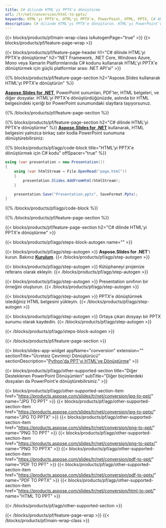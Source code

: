 ```yaml
---
title: C# dilinde HTML'yi PPTX'e dönüştürme
url: /tr/net/conversion/html-to-pptx/
keywords: HTML'yi PPTX'e, HTML'yi PPTX'e, PowerPoint, HTML, PPTX, C# API, .NET Library'ye dönüştürün
description: C# dilinde HTML'yi PPTX'e dönüştürün. HTML'yi PowerPoint'e dönüştürmek için .NET kitaplık API'sini kullanın
---
```


{{< blocks/products/pf/main-wrap-class isAutogenPage="true" >}}
{{< blocks/products/pf/feature-page-wrap >}}

{{< blocks/products/pf/feature-page-header h1="C# dilinde HTML'yi PPTX'e dönüştürme" h2="NET Framework, .NET Core, Windows Azure, Mono veya Xamarin Platformlarında C# kodunu kullanarak HTML'yi PPTX'e dönüştürmek için güçlü platformlar arası .NET API'si" >}}

{{% blocks/products/pf/feature-page-section h2="Aspose.Slides kullanarak HTML'yi PPTX'e dönüştürün" %}}

[**Aspose.Slides for .NET**](https://products.aspose.com/slides/tr/net/), PowerPoint sunumları, PDF'ler, HTML belgeleri, ve diğer dosyalar. HTML'yi PPTX'e dönüştürdüğünüzde, aslında bir HTML belgesindeki içeriği bir PowerPoint sunumundaki slaytlara taşıyorsunuz.

{{% /blocks/products/pf/feature-page-section %}}


{{% blocks/products/pf/feature-page-section  h2="C# dilinde HTML'yi PPTX'e dönüştürme" %}}
[**Aspose.Slides for .NET**](https://products.aspose.com/slides/tr/net/) kullanarak, HTML belgesini yalnızca birkaç satır kodla PowerPoint sunumuna dönüştürebilirsiniz:

{{% blocks/products/pf/agp/code-block title="HTML'yi PPTX'e dönüştürmek için C# kodu" offSpacer="true" %}}
```cs
using (var presentation = new Presentation())
{
    using (var htmlStream = File.OpenRead("page.html"))
    {
        presentation.Slides.AddFromHtml(htmlStream);
    }

    presentation.Save("Presentation.pptx", SaveFormat.Pptx);
}
```
{{% /blocks/products/pf/agp/code-block %}}

{{% /blocks/products/pf/feature-page-section %}}




{{< blocks/products/pf/feature-page-section  h2="C# dilinde HTML'yi PPTX'e dönüştürme" >}}


{{< blocks/products/pf/agp/steps-block-autogen name="" >}}


{{< blocks/products/pf/agp/step-autogen >}}
**Aspose.Slides for .NET**'i kurun. Bakınız [**Kurulum**](https://docs.aspose.com/slides/net/installation/).
{{< /blocks/products/pf/agp/step-autogen >}}

{{< blocks/products/pf/agp/step-autogen >}}
Kütüphaneyi projenize referans olarak ekleyin.
{{< /blocks/products/pf/agp/step-autogen >}}

{{< blocks/products/pf/agp/step-autogen >}}
Presentation sınıfının bir örneğini oluşturun.
{{< /blocks/products/pf/agp/step-autogen >}}

{{< blocks/products/pf/agp/step-autogen >}}
PPTX'e dönüştürmek istediğiniz HTML belgesini yükleyin.
{{< /blocks/products/pf/agp/step-autogen >}}

{{< blocks/products/pf/agp/step-autogen >}}
Ortaya çıkan dosyayı bir PPTX sunumu olarak kaydedin.
{{< /blocks/products/pf/agp/step-autogen >}}


{{< /blocks/products/pf/agp/steps-block-autogen >}}


{{< /blocks/products/pf/feature-page-section >}}




{{< blocks/slides-app-widget  appName="conversion" extension="" sectionTitle="Ücretsiz Çevrimiçi Dönüştürücü" sectionDescription="[Python'da PPT'yi HTML'ye Dönüştürme](https://products.aspose.com/slides/tr/python-net/conversion/ppt-to-html/)" >}}

{{< blocks/products/pf/agp/other-supported-section title="Diğer Desteklenen PowerPoint Dönüşümleri" subTitle="Diğer biçimlerdeki dosyaları da PowerPoint'e dönüştürebilirsiniz." >}}

{{< blocks/products/pf/agp/other-supported-section-item href="https://products.aspose.com/slides/tr/net/conversion/jpg-to-ppt/" name="JPG TO PPT" >}}
{{< blocks/products/pf/agp/other-supported-section-item href="https://products.aspose.com/slides/tr/net/conversion/jpg-to-pptx/" name="JPG TO PPTX" >}}
{{< blocks/products/pf/agp/other-supported-section-item href="https://products.aspose.com/slides/tr/net/conversion/png-to-ppt/" name="PNG TO PPT" >}}
{{< blocks/products/pf/agp/other-supported-section-item href="https://products.aspose.com/slides/tr/net/conversion/png-to-pptx/" name="PNG TO PPTX" >}}
{{< blocks/products/pf/agp/other-supported-section-item href="https://products.aspose.com/slides/tr/net/conversion/pdf-to-ppt/" name="PDF TO PPT" >}}
{{< blocks/products/pf/agp/other-supported-section-item href="https://products.aspose.com/slides/tr/net/conversion/pdf-to-pptx/" name="PDF TO PPTX" >}}
{{< blocks/products/pf/agp/other-supported-section-item href="https://products.aspose.com/slides/tr/net/conversion/html-to-ppt/" name="HTML TO PPT" >}}


{{< /blocks/products/pf/agp/other-supported-section >}}

{{< /blocks/products/pf/feature-page-wrap >}}
{{< /blocks/products/pf/main-wrap-class >}}